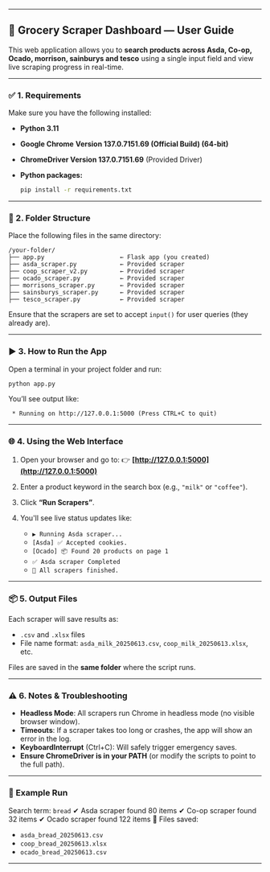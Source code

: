 
---

## 🛒 Grocery Scraper Dashboard — User Guide

This web application allows you to **search products across Asda, Co-op, Ocado, morrison, sainburys and tesco** using a single input field and view live scraping progress in real-time.

---

### ✅ 1. Requirements

Make sure you have the following installed:

* **Python 3.11**
* **Google Chrome** **Version 137.0.7151.69 (Official Build) (64-bit)**
* **ChromeDriver Version 137.0.7151.69** (Provided Driver)
* **Python packages:**

  ```bash
  pip install -r requirements.txt
  ```

---

### 📁 2. Folder Structure

Place the following files in the same directory:

```
/your-folder/
├── app.py                     ← Flask app (you created)
├── asda_scraper.py            ← Provided scraper
├── coop_scraper_v2.py         ← Provided scraper
├── ocado_scraper.py           ← Provided scraper
├── morrisons_scraper.py       ← Provided scraper
├── sainsburys_scraper.py      ← Provided scraper
├── tesco_scraper.py           ← Provided scraper
```

Ensure that the scrapers are set to accept `input()` for user queries (they already are).

---

### ▶️ 3. How to Run the App

Open a terminal in your project folder and run:

```bash
python app.py
```

You’ll see output like:

```
 * Running on http://127.0.0.1:5000 (Press CTRL+C to quit)
```

---

### 🌐 4. Using the Web Interface

1. Open your browser and go to:
   👉 **[http://127.0.0.1:5000](http://127.0.0.1:5000)**

2. Enter a product keyword in the search box (e.g., `"milk"` or `"coffee"`).

3. Click **“Run Scrapers”**.

4. You'll see live status updates like:

   * `▶️ Running Asda scraper...`
   * `[Asda] ✅ Accepted cookies.`
   * `[Ocado] 📦 Found 20 products on page 1`
   * `✅ Asda scraper Completed`
   * `🎉 All scrapers finished.`

---

### 📦 5. Output Files

Each scraper will save results as:

* `.csv` and `.xlsx` files
* File name format:
  `asda_milk_20250613.csv`, `coop_milk_20250613.xlsx`, etc.

Files are saved in the **same folder** where the script runs.

---

### ⚠️ 6. Notes & Troubleshooting

* **Headless Mode**: All scrapers run Chrome in headless mode (no visible browser window).
* **Timeouts**: If a scraper takes too long or crashes, the app will show an error in the log.
* **KeyboardInterrupt** (Ctrl+C): Will safely trigger emergency saves.
* **Ensure ChromeDriver is in your PATH** (or modify the scripts to point to the full path).

---

### 🧪 Example Run

Search term: `bread`
✔ Asda scraper found 80 items
✔ Co-op scraper found 32 items
✔ Ocado scraper found 122 items
📁 Files saved:

* `asda_bread_20250613.csv`
* `coop_bread_20250613.xlsx`
* `ocado_bread_20250613.csv`

---

